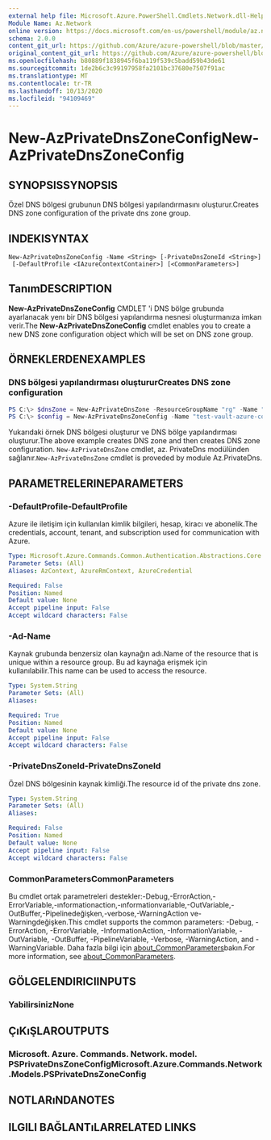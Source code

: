 ```yaml
---
external help file: Microsoft.Azure.PowerShell.Cmdlets.Network.dll-Help.xml
Module Name: Az.Network
online version: https://docs.microsoft.com/en-us/powershell/module/az.network/new-azprivatednszoneconfig
schema: 2.0.0
content_git_url: https://github.com/Azure/azure-powershell/blob/master/src/Network/Network/help/New-AzPrivateDnsZoneConfig.md
original_content_git_url: https://github.com/Azure/azure-powershell/blob/master/src/Network/Network/help/New-AzPrivateDnsZoneConfig.md
ms.openlocfilehash: b80889f1838945f6ba119f539c5badd59b43de61
ms.sourcegitcommit: 1de2b6c3c99197958fa2101bc37680e7507f91ac
ms.translationtype: MT
ms.contentlocale: tr-TR
ms.lasthandoff: 10/13/2020
ms.locfileid: "94109469"
---
```

# <span data-ttu-id="f974a-101">New-AzPrivateDnsZoneConfig</span><span class="sxs-lookup"><span data-stu-id="f974a-101">New-AzPrivateDnsZoneConfig</span></span>

## <span data-ttu-id="f974a-102">SYNOPSIS</span><span class="sxs-lookup"><span data-stu-id="f974a-102">SYNOPSIS</span></span>
<span data-ttu-id="f974a-103">Özel DNS bölgesi grubunun DNS bölgesi yapılandırmasını oluşturur.</span><span class="sxs-lookup"><span data-stu-id="f974a-103">Creates DNS zone configuration of the private dns zone group.</span></span>

## <span data-ttu-id="f974a-104">INDEKI</span><span class="sxs-lookup"><span data-stu-id="f974a-104">SYNTAX</span></span>

```
New-AzPrivateDnsZoneConfig -Name <String> [-PrivateDnsZoneId <String>]
 [-DefaultProfile <IAzureContextContainer>] [<CommonParameters>]
```

## <span data-ttu-id="f974a-105">Tanım</span><span class="sxs-lookup"><span data-stu-id="f974a-105">DESCRIPTION</span></span>
<span data-ttu-id="f974a-106">**New-AzPrivateDnsZoneConfig** CMDLET 'i DNS bölge grubunda ayarlanacak yenı bir DNS bölgesi yapılandırma nesnesi oluşturmanıza imkan verir.</span><span class="sxs-lookup"><span data-stu-id="f974a-106">The **New-AzPrivateDnsZoneConfig** cmdlet enables you to create a new DNS zone configuration object which will be set on DNS zone group.</span></span>

## <span data-ttu-id="f974a-107">ÖRNEKLERDEN</span><span class="sxs-lookup"><span data-stu-id="f974a-107">EXAMPLES</span></span>

### <span data-ttu-id="f974a-108">DNS bölgesi yapılandırması oluşturur</span><span class="sxs-lookup"><span data-stu-id="f974a-108">Creates DNS zone configuration</span></span>
```powershell
PS C:\> $dnsZone = New-AzPrivateDnsZone -ResourceGroupName "rg" -Name "test.vault.azure.com"
PS C:\> $config = New-AzPrivateDnsZoneConfig -Name "test-vault-azure-com" -PrivateDnsZoneId $dnsZone.ResourceId
```

<span data-ttu-id="f974a-109">Yukarıdaki örnek DNS bölgesi oluşturur ve DNS bölge yapılandırması oluşturur.</span><span class="sxs-lookup"><span data-stu-id="f974a-109">The above example creates DNS zone and then creates DNS zone configuration.</span></span> <span data-ttu-id="f974a-110">`New-AzPrivateDnsZone` cmdlet, az. PrivateDns modülünden sağlanır.</span><span class="sxs-lookup"><span data-stu-id="f974a-110">`New-AzPrivateDnsZone` cmdlet is proveded by module Az.PrivateDns.</span></span>

## <span data-ttu-id="f974a-111">PARAMETRELERINE</span><span class="sxs-lookup"><span data-stu-id="f974a-111">PARAMETERS</span></span>

### <span data-ttu-id="f974a-112">-DefaultProfile</span><span class="sxs-lookup"><span data-stu-id="f974a-112">-DefaultProfile</span></span>
<span data-ttu-id="f974a-113">Azure ile iletişim için kullanılan kimlik bilgileri, hesap, kiracı ve abonelik.</span><span class="sxs-lookup"><span data-stu-id="f974a-113">The credentials, account, tenant, and subscription used for communication with Azure.</span></span>

```yaml
Type: Microsoft.Azure.Commands.Common.Authentication.Abstractions.Core.IAzureContextContainer
Parameter Sets: (All)
Aliases: AzContext, AzureRmContext, AzureCredential

Required: False
Position: Named
Default value: None
Accept pipeline input: False
Accept wildcard characters: False
```

### <span data-ttu-id="f974a-114">-Ad</span><span class="sxs-lookup"><span data-stu-id="f974a-114">-Name</span></span>
<span data-ttu-id="f974a-115">Kaynak grubunda benzersiz olan kaynağın adı.</span><span class="sxs-lookup"><span data-stu-id="f974a-115">Name of the resource that is unique within a resource group.</span></span>
<span data-ttu-id="f974a-116">Bu ad kaynağa erişmek için kullanılabilir.</span><span class="sxs-lookup"><span data-stu-id="f974a-116">This name can be used to access the resource.</span></span>

```yaml
Type: System.String
Parameter Sets: (All)
Aliases:

Required: True
Position: Named
Default value: None
Accept pipeline input: False
Accept wildcard characters: False
```

### <span data-ttu-id="f974a-117">-PrivateDnsZoneId</span><span class="sxs-lookup"><span data-stu-id="f974a-117">-PrivateDnsZoneId</span></span>
<span data-ttu-id="f974a-118">Özel DNS bölgesinin kaynak kimliği.</span><span class="sxs-lookup"><span data-stu-id="f974a-118">The resource id of the private dns zone.</span></span>

```yaml
Type: System.String
Parameter Sets: (All)
Aliases:

Required: False
Position: Named
Default value: None
Accept pipeline input: False
Accept wildcard characters: False
```

### <span data-ttu-id="f974a-119">CommonParameters</span><span class="sxs-lookup"><span data-stu-id="f974a-119">CommonParameters</span></span>
<span data-ttu-id="f974a-120">Bu cmdlet ortak parametreleri destekler:-Debug,-ErrorAction,-ErrorVariable,-ınformationaction,-ınformationvariable,-OutVariable,-OutBuffer,-Pipelinedeğişken,-verbose,-WarningAction ve-Warningdeğişken.</span><span class="sxs-lookup"><span data-stu-id="f974a-120">This cmdlet supports the common parameters: -Debug, -ErrorAction, -ErrorVariable, -InformationAction, -InformationVariable, -OutVariable, -OutBuffer, -PipelineVariable, -Verbose, -WarningAction, and -WarningVariable.</span></span> <span data-ttu-id="f974a-121">Daha fazla bilgi için [about_CommonParameters](http://go.microsoft.com/fwlink/?LinkID=113216)bakın.</span><span class="sxs-lookup"><span data-stu-id="f974a-121">For more information, see [about_CommonParameters](http://go.microsoft.com/fwlink/?LinkID=113216).</span></span>

## <span data-ttu-id="f974a-122">GÖLGELENDIRICI</span><span class="sxs-lookup"><span data-stu-id="f974a-122">INPUTS</span></span>

### <span data-ttu-id="f974a-123">Yabilirsiniz</span><span class="sxs-lookup"><span data-stu-id="f974a-123">None</span></span>

## <span data-ttu-id="f974a-124">ÇıKıŞLAR</span><span class="sxs-lookup"><span data-stu-id="f974a-124">OUTPUTS</span></span>

### <span data-ttu-id="f974a-125">Microsoft. Azure. Commands. Network. model. PSPrivateDnsZoneConfig</span><span class="sxs-lookup"><span data-stu-id="f974a-125">Microsoft.Azure.Commands.Network.Models.PSPrivateDnsZoneConfig</span></span>

## <span data-ttu-id="f974a-126">NOTLARıNDA</span><span class="sxs-lookup"><span data-stu-id="f974a-126">NOTES</span></span>

## <span data-ttu-id="f974a-127">ILGILI BAĞLANTıLAR</span><span class="sxs-lookup"><span data-stu-id="f974a-127">RELATED LINKS</span></span>
